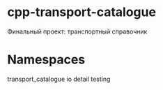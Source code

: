 # cpp-transport-catalogue
Финальный проект: транспортный справочник

# Namespaces

transport_catalogue
    io
        detail
    testing